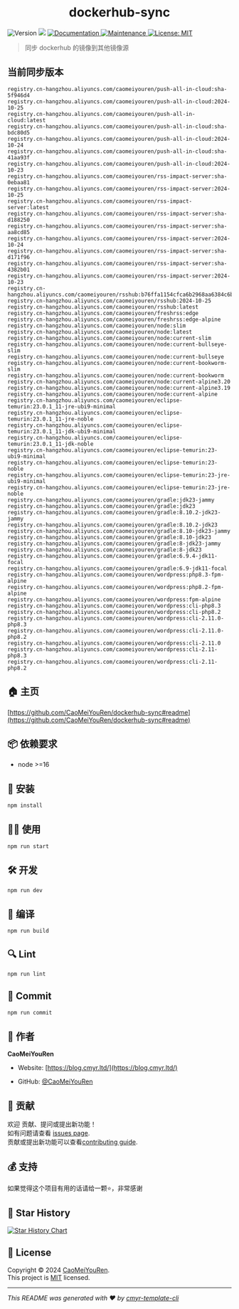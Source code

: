 <h1 align="center">dockerhub-sync </h1>
<p>
  <img alt="Version" src="https://img.shields.io/badge/version-0.1.0-blue.svg?cacheSeconds=2592000" />
  <img src="https://img.shields.io/badge/node-%3E%3D16-blue.svg" />
  <a href="https://github.com/CaoMeiYouRen/dockerhub-sync#readme" target="_blank">
    <img alt="Documentation" src="https://img.shields.io/badge/documentation-yes-brightgreen.svg" />
  </a>
  <a href="https://github.com/CaoMeiYouRen/dockerhub-sync/graphs/commit-activity" target="_blank">
    <img alt="Maintenance" src="https://img.shields.io/badge/Maintained%3F-yes-green.svg" />
  </a>
  <a href="https://github.com/CaoMeiYouRen/dockerhub-sync/blob/master/LICENSE" target="_blank">
    <img alt="License: MIT" src="https://img.shields.io/github/license/CaoMeiYouRen/dockerhub-sync?color=yellow" />
  </a>
</p>


> 同步 dockerhub 的镜像到其他镜像源

## 当前同步版本

<!-- DOCKER_START -->
```
registry.cn-hangzhou.aliyuncs.com/caomeiyouren/push-all-in-cloud:sha-5f946d4
registry.cn-hangzhou.aliyuncs.com/caomeiyouren/push-all-in-cloud:2024-10-25
registry.cn-hangzhou.aliyuncs.com/caomeiyouren/push-all-in-cloud:latest
registry.cn-hangzhou.aliyuncs.com/caomeiyouren/push-all-in-cloud:sha-bdc80d5
registry.cn-hangzhou.aliyuncs.com/caomeiyouren/push-all-in-cloud:2024-10-24
registry.cn-hangzhou.aliyuncs.com/caomeiyouren/push-all-in-cloud:sha-41aa93f
registry.cn-hangzhou.aliyuncs.com/caomeiyouren/push-all-in-cloud:2024-10-23
registry.cn-hangzhou.aliyuncs.com/caomeiyouren/rss-impact-server:sha-0ebaa81
registry.cn-hangzhou.aliyuncs.com/caomeiyouren/rss-impact-server:2024-10-25
registry.cn-hangzhou.aliyuncs.com/caomeiyouren/rss-impact-server:latest
registry.cn-hangzhou.aliyuncs.com/caomeiyouren/rss-impact-server:sha-d188250
registry.cn-hangzhou.aliyuncs.com/caomeiyouren/rss-impact-server:sha-aa8cd85
registry.cn-hangzhou.aliyuncs.com/caomeiyouren/rss-impact-server:2024-10-24
registry.cn-hangzhou.aliyuncs.com/caomeiyouren/rss-impact-server:sha-d171f96
registry.cn-hangzhou.aliyuncs.com/caomeiyouren/rss-impact-server:sha-4382b01
registry.cn-hangzhou.aliyuncs.com/caomeiyouren/rss-impact-server:2024-10-23
registry.cn-hangzhou.aliyuncs.com/caomeiyouren/rsshub:b76ffa1154cfca6b2968aa6384c6b8ce31f533d9
registry.cn-hangzhou.aliyuncs.com/caomeiyouren/rsshub:2024-10-25
registry.cn-hangzhou.aliyuncs.com/caomeiyouren/rsshub:latest
registry.cn-hangzhou.aliyuncs.com/caomeiyouren/freshrss:edge
registry.cn-hangzhou.aliyuncs.com/caomeiyouren/freshrss:edge-alpine
registry.cn-hangzhou.aliyuncs.com/caomeiyouren/node:slim
registry.cn-hangzhou.aliyuncs.com/caomeiyouren/node:latest
registry.cn-hangzhou.aliyuncs.com/caomeiyouren/node:current-slim
registry.cn-hangzhou.aliyuncs.com/caomeiyouren/node:current-bullseye-slim
registry.cn-hangzhou.aliyuncs.com/caomeiyouren/node:current-bullseye
registry.cn-hangzhou.aliyuncs.com/caomeiyouren/node:current-bookworm-slim
registry.cn-hangzhou.aliyuncs.com/caomeiyouren/node:current-bookworm
registry.cn-hangzhou.aliyuncs.com/caomeiyouren/node:current-alpine3.20
registry.cn-hangzhou.aliyuncs.com/caomeiyouren/node:current-alpine3.19
registry.cn-hangzhou.aliyuncs.com/caomeiyouren/node:current-alpine
registry.cn-hangzhou.aliyuncs.com/caomeiyouren/eclipse-temurin:23.0.1_11-jre-ubi9-minimal
registry.cn-hangzhou.aliyuncs.com/caomeiyouren/eclipse-temurin:23.0.1_11-jre-noble
registry.cn-hangzhou.aliyuncs.com/caomeiyouren/eclipse-temurin:23.0.1_11-jdk-ubi9-minimal
registry.cn-hangzhou.aliyuncs.com/caomeiyouren/eclipse-temurin:23.0.1_11-jdk-noble
registry.cn-hangzhou.aliyuncs.com/caomeiyouren/eclipse-temurin:23-ubi9-minimal
registry.cn-hangzhou.aliyuncs.com/caomeiyouren/eclipse-temurin:23-noble
registry.cn-hangzhou.aliyuncs.com/caomeiyouren/eclipse-temurin:23-jre-ubi9-minimal
registry.cn-hangzhou.aliyuncs.com/caomeiyouren/eclipse-temurin:23-jre-noble
registry.cn-hangzhou.aliyuncs.com/caomeiyouren/gradle:jdk23-jammy
registry.cn-hangzhou.aliyuncs.com/caomeiyouren/gradle:jdk23
registry.cn-hangzhou.aliyuncs.com/caomeiyouren/gradle:8.10.2-jdk23-jammy
registry.cn-hangzhou.aliyuncs.com/caomeiyouren/gradle:8.10.2-jdk23
registry.cn-hangzhou.aliyuncs.com/caomeiyouren/gradle:8.10-jdk23-jammy
registry.cn-hangzhou.aliyuncs.com/caomeiyouren/gradle:8.10-jdk23
registry.cn-hangzhou.aliyuncs.com/caomeiyouren/gradle:8-jdk23-jammy
registry.cn-hangzhou.aliyuncs.com/caomeiyouren/gradle:8-jdk23
registry.cn-hangzhou.aliyuncs.com/caomeiyouren/gradle:6.9.4-jdk11-focal
registry.cn-hangzhou.aliyuncs.com/caomeiyouren/gradle:6.9-jdk11-focal
registry.cn-hangzhou.aliyuncs.com/caomeiyouren/wordpress:php8.3-fpm-alpine
registry.cn-hangzhou.aliyuncs.com/caomeiyouren/wordpress:php8.2-fpm-alpine
registry.cn-hangzhou.aliyuncs.com/caomeiyouren/wordpress:fpm-alpine
registry.cn-hangzhou.aliyuncs.com/caomeiyouren/wordpress:cli-php8.3
registry.cn-hangzhou.aliyuncs.com/caomeiyouren/wordpress:cli-php8.2
registry.cn-hangzhou.aliyuncs.com/caomeiyouren/wordpress:cli-2.11.0-php8.3
registry.cn-hangzhou.aliyuncs.com/caomeiyouren/wordpress:cli-2.11.0-php8.2
registry.cn-hangzhou.aliyuncs.com/caomeiyouren/wordpress:cli-2.11.0
registry.cn-hangzhou.aliyuncs.com/caomeiyouren/wordpress:cli-2.11-php8.3
registry.cn-hangzhou.aliyuncs.com/caomeiyouren/wordpress:cli-2.11-php8.2
```
<!-- DOCKER_END -->

## 🏠 主页

[https://github.com/CaoMeiYouRen/dockerhub-sync#readme](https://github.com/CaoMeiYouRen/dockerhub-sync#readme)


## 📦 依赖要求


- node >=16

## 🚀 安装

```sh
npm install
```

## 👨‍💻 使用

```sh
npm run start
```

## 🛠️ 开发

```sh
npm run dev
```

## 🔧 编译

```sh
npm run build
```

## 🔍 Lint

```sh
npm run lint
```

## 💾 Commit

```sh
npm run commit
```


## 👤 作者


**CaoMeiYouRen**

* Website: [https://blog.cmyr.ltd/](https://blog.cmyr.ltd/)

* GitHub: [@CaoMeiYouRen](https://github.com/CaoMeiYouRen)


## 🤝 贡献

欢迎 贡献、提问或提出新功能！<br />如有问题请查看 [issues page](https://github.com/CaoMeiYouRen/dockerhub-sync/issues). <br/>贡献或提出新功能可以查看[contributing guide](https://github.com/CaoMeiYouRen/dockerhub-sync/blob/master/CONTRIBUTING.md).

## 💰 支持

如果觉得这个项目有用的话请给一颗⭐️，非常感谢

## 🌟 Star History

[![Star History Chart](https://api.star-history.com/svg?repos=CaoMeiYouRen/dockerhub-sync&type=Date)](https://star-history.com/#CaoMeiYouRen/dockerhub-sync&Date)

## 📝 License

Copyright © 2024 [CaoMeiYouRen](https://github.com/CaoMeiYouRen).<br />
This project is [MIT](https://github.com/CaoMeiYouRen/dockerhub-sync/blob/master/LICENSE) licensed.

***
_This README was generated with ❤️ by [cmyr-template-cli](https://github.com/CaoMeiYouRen/cmyr-template-cli)_
